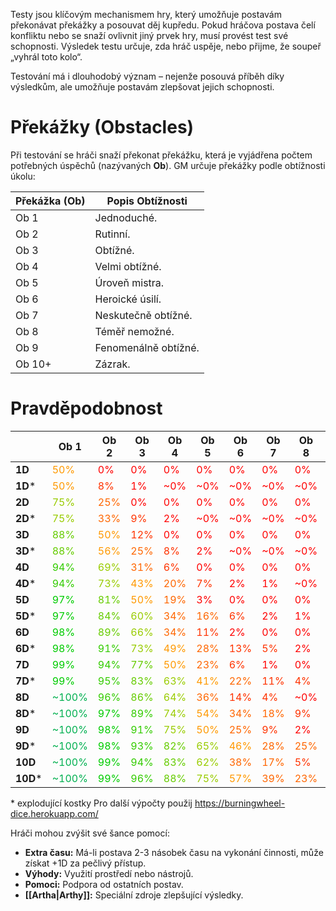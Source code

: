 Testy jsou klíčovým mechanismem hry, který umožňuje postavám překonávat překážky a posouvat děj kupředu. Pokud hráčova postava čelí konfliktu nebo se snaží ovlivnit jiný prvek hry, musí provést test své schopnosti. Výsledek testu určuje, zda hráč uspěje, nebo přijme, že soupeř „vyhrál toto kolo“.

Testování má i dlouhodobý význam – nejenže posouvá příběh díky výsledkům, ale umožňuje postavám zlepšovat jejich schopnosti.

# Překážky (Obstacles)
Při testování se hráči snaží překonat překážku, která je vyjádřena počtem potřebných úspěchů (nazývaných **Ob**). GM určuje překážky podle obtížnosti úkolu:

| **Překážka (Ob)** | **Popis Obtížnosti** |
| ----------------- | -------------------- |
| Ob 1              | Jednoduché.          |
| Ob 2              | Rutinní.             |
| Ob 3              | Obtížné.             |
| Ob 4              | Velmi obtížné.       |
| Ob 5              | Úroveň mistra.       |
| Ob 6              | Heroické úsilí.      |
| Ob 7              | Neskutečně obtížné.  |
| Ob 8              | Téměř nemožné.       |
| Ob 9              | Fenomenálně obtížné. |
| Ob 10+            | Zázrak.              |

# Pravděpodobnost
|          | **Ob 1**                           | **Ob 2**                         | **Ob 3**                         | **Ob 4**                         | **Ob 5**                         | **Ob 6**                         | **Ob 7**                         | **Ob 8**                         | **Ob 9**                         | **Ob 10**                        |
| -------- | ---------------------------------- | -------------------------------- | -------------------------------- | -------------------------------- | -------------------------------- | -------------------------------- | -------------------------------- | -------------------------------- | -------------------------------- | -------------------------------- |
| **1D**   | <font color="#ff9900">50%</font>   | <font color="#ff0000">0%</font>  | <font color="#ff0000">0%</font>  | <font color="#ff0000">0%</font>  | <font color="#ff0000">0%</font>  | <font color="#ff0000">0%</font>  | <font color="#ff0000">0%</font>  | <font color="#ff0000">0%</font>  | <font color="#ff0000">0%</font>  | <font color="#ff0000">0%</font>  |
| **1D***  | <font color="#ff9900">50%</font>   | <font color="#ff3300">8%</font>  | <font color="#ff0000">1%</font>  | <font color="#ff0000">~0%</font> | <font color="#ff0000">~0%</font> | <font color="#ff0000">~0%</font> | <font color="#ff0000">~0%</font> | <font color="#ff0000">~0%</font> | <font color="#ff0000">~0%</font> | <font color="#ff0000">~0%</font> |
| **2D**   | <font color="#99cc00">75%</font>   | <font color="#ff6600">25%</font> | <font color="#ff0000">0%</font>  | <font color="#ff0000">0%</font>  | <font color="#ff0000">0%</font>  | <font color="#ff0000">0%</font>  | <font color="#ff0000">0%</font>  | <font color="#ff0000">0%</font>  | <font color="#ff0000">0%</font>  | <font color="#ff0000">0%</font>  |
| **2D***  | <font color="#99cc00">75%</font>   | <font color="#ff6600">33%</font> | <font color="#ff3300">9%</font>  | <font color="#ff0000">2%</font>  | <font color="#ff0000">~0%</font> | <font color="#ff0000">~0%</font> | <font color="#ff0000">~0%</font> | <font color="#ff0000">~0%</font> | <font color="#ff0000">~0%</font> | <font color="#ff0000">~0%</font> |
| **3D**   | <font color="#66cc00">88%</font>   | <font color="#ff9900">50%</font> | <font color="#ff3300">12%</font> | <font color="#ff0000">0%</font>  | <font color="#ff0000">0%</font>  | <font color="#ff0000">0%</font>  | <font color="#ff0000">0%</font>  | <font color="#ff0000">0%</font>  | <font color="#ff0000">0%</font>  | <font color="#ff0000">0%</font>  |
| **3D***  | <font color="#66cc00">88%</font>   | <font color="#ff9900">56%</font> | <font color="#ff6600">25%</font> | <font color="#ff3300">8%</font>  | <font color="#ff0000">2%</font>  | <font color="#ff0000">~0%</font> | <font color="#ff0000">~0%</font> | <font color="#ff0000">~0%</font> | <font color="#ff0000">~0%</font> | <font color="#ff0000">~0%</font> |
| **4D**   | <font color="#33cc00">94%</font>   | <font color="#99cc00">69%</font> | <font color="#ff6600">31%</font> | <font color="#ff3300">6%</font>  | <font color="#ff0000">0%</font>  | <font color="#ff0000">0%</font>  | <font color="#ff0000">0%</font>  | <font color="#ff0000">0%</font>  | <font color="#ff0000">0%</font>  | <font color="#ff0000">0%</font>  |
| **4D***  | <font color="#33cc00">94%</font>   | <font color="#99cc00">73%</font> | <font color="#ff9900">43%</font> | <font color="#ff6600">20%</font> | <font color="#ff3300">7%</font>  | <font color="#ff0000">2%</font>  | <font color="#ff0000">1%</font>  | <font color="#ff0000">~0%</font> | <font color="#ff0000">~0%</font> | <font color="#ff0000">~0%</font> |
| **5D**   | <font color="#00cc00">97%</font>   | <font color="#66cc00">81%</font> | <font color="#ff9900">50%</font> | <font color="#ff6600">19%</font> | <font color="#ff0000">3%</font>  | <font color="#ff0000">0%</font>  | <font color="#ff0000">0%</font>  | <font color="#ff0000">0%</font>  | <font color="#ff0000">0%</font>  | <font color="#ff0000">0%</font>  |
| **5D***  | <font color="#00cc00">97%</font>   | <font color="#66cc00">84%</font> | <font color="#99cc00">60%</font> | <font color="#ff6600">34%</font> | <font color="#ff6600">16%</font> | <font color="#ff3300">6%</font>  | <font color="#ff0000">2%</font>  | <font color="#ff0000">1%</font>  | <font color="#ff0000">~0%</font> | <font color="#ff0000">~0%</font> |
| **6D**   | <font color="#00cc00">98%</font>   | <font color="#66cc00">89%</font> | <font color="#99cc00">66%</font> | <font color="#ff6600">34%</font> | <font color="#ff3300">11%</font> | <font color="#ff0000">2%</font>  | <font color="#ff0000">0%</font>  | <font color="#ff0000">0%</font>  | <font color="#ff0000">0%</font>  | <font color="#ff0000">0%</font>  |
| **6D***  | <font color="#00cc00">98%</font>   | <font color="#33cc00">91%</font> | <font color="#99cc00">73%</font> | <font color="#ff9900">49%</font> | <font color="#ff6600">28%</font> | <font color="#ff3300">13%</font> | <font color="#ff3300">5%</font>  | <font color="#ff0000">2%</font>  | <font color="#ff0000">1%</font>  | <font color="#ff0000">~0%</font> |
| **7D**   | <font color="#00cc00">99%</font>   | <font color="#33cc00">94%</font> | <font color="#66cc00">77%</font> | <font color="#ff9900">50%</font> | <font color="#ff6600">23%</font> | <font color="#ff3300">6%</font>  | <font color="#ff0000">1%</font>  | <font color="#ff0000">0%</font>  | <font color="#ff0000">0%</font>  | <font color="#ff0000">0%</font>  |
| **7D***  | <font color="#00cc00">99%</font>   | <font color="#33cc00">95%</font> | <font color="#66cc00">83%</font> | <font color="#99cc00">63%</font> | <font color="#ff9900">41%</font> | <font color="#ff6600">22%</font> | <font color="#ff3300">11%</font> | <font color="#ff3300">4%</font>  | <font color="#ff0000">2%</font>  | <font color="#ff0000">1%</font>  |
| **8D**   | <font color="#00b050">~100%</font> | <font color="#33cc00">96%</font> | <font color="#66cc00">86%</font> | <font color="#99cc00">64%</font> | <font color="#ff6600">36%</font> | <font color="#ff3300">14%</font> | <font color="#ff3300">4%</font>  | <font color="#ff0000">~0%</font> | <font color="#ff0000">0%</font>  | <font color="#ff0000">0%</font>  |
| **8D***  | <font color="#00b050">~100%</font> | <font color="#00cc00">97%</font> | <font color="#33cc00">89%</font> | <font color="#99cc00">74%</font> | <font color="#ff9900">54%</font> | <font color="#ff6600">34%</font> | <font color="#ff6600">18%</font> | <font color="#ff3300">9%</font>  | <font color="#ff3300">4%</font>  | <font color="#ff0000">1%</font>  |
| **9D**   | <font color="#00b050">~100%</font> | <font color="#00cc00">98%</font> | <font color="#33cc00">91%</font> | <font color="#99cc00">75%</font> | <font color="#ff9900">50%</font> | <font color="#ff6600">25%</font> | <font color="#ff3300">9%</font>  | <font color="#ff0000">2%</font>  | <font color="#ff0000">~0%</font> | <font color="#ff0000">0%</font>  |
| **9D***  | <font color="#00b050">~100%</font> | <font color="#00cc00">98%</font> | <font color="#33cc00">93%</font> | <font color="#66cc00">82%</font> | <font color="#99cc00">65%</font> | <font color="#ff9900">46%</font> | <font color="#ff6600">28%</font> | <font color="#ff6600">25%</font> | <font color="#ff3300">7%</font>  | <font color="#ff0000">3%</font>  |
| **10D**  | <font color="#00b050">~100%</font> | <font color="#00cc00">99%</font> | <font color="#33cc00">94%</font> | <font color="#66cc00">83%</font> | <font color="#99cc00">62%</font> | <font color="#ff6600">38%</font> | <font color="#ff6600">17%</font> | <font color="#ff3300">5%</font>  | <font color="#ff0000">1%</font>  | <font color="#ff0000">~0%</font> |
| **10D*** | <font color="#00b050">~100%</font> | <font color="#00cc00">99%</font> | <font color="#33cc00">96%</font> | <font color="#66cc00">88%</font> | <font color="#99cc00">75%</font> | <font color="#ff9900">57%</font> | <font color="#ff6600">39%</font> | <font color="#ff6600">23%</font> | <font color="#ff3300">13%</font> | <font color="#ff3300">6%</font>  |
\* explodující kostky
Pro další výpočty použij https://burningwheel-dice.herokuapp.com/

Hráči mohou zvýšit své šance pomocí:
- **Extra času:** Má-li postava 2-3 násobek času na vykonání činnosti, může získat +1D za pečlivý přístup.
- **Výhody:** Využití prostředí nebo nástrojů.
- **Pomoci:** Podpora od ostatních postav.
- **[[Artha|Arthy]]:** Speciální zdroje zlepšující výsledky.
